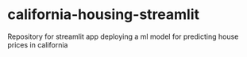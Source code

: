 # california-housing-streamlit
Repository for streamlit app deploying a ml model for predicting house prices in california
